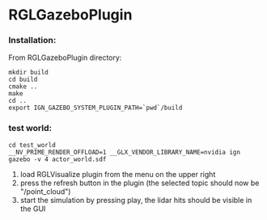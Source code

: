 # RGLGazeboPlugin
### Installation:
From RGLGazeboPlugin directory:
```
mkdir build
cd build
cmake ..
make
cd ..
export IGN_GAZEBO_SYSTEM_PLUGIN_PATH=`pwd`/build
```
### test world:
```
cd test_world
__NV_PRIME_RENDER_OFFLOAD=1 __GLX_VENDOR_LIBRARY_NAME=nvidia ign gazebo -v 4 actor_world.sdf
```

1. load RGLVisualize plugin from the menu on the upper right
2. press the refresh button in the plugin (the selected topic should now be "/point_cloud")
3. start the simulation by pressing play, the lidar hits should be visible in the GUI